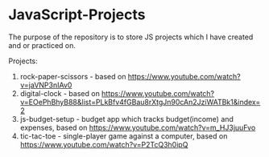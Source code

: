 # JavaScript-Projects
The purpose of the repository is to store JS projects which I have created and or practiced on.

Projects:
1. rock-paper-scissors - based on https://www.youtube.com/watch?v=jaVNP3nIAv0
2. digital-clock - based on https://www.youtube.com/watch?v=EOePhBhyB88&list=PLkBfv4fGBau8rXtgJn90cAn2JziWATBk1&index=2
3. js-budget-setup - budget app which tracks budget(income) and expenses, based on https://www.youtube.com/watch?v=m_HJ3juuFvo
4. tic-tac-toe - single-player game against a computer, based on https://www.youtube.com/watch?v=P2TcQ3h0ipQ
